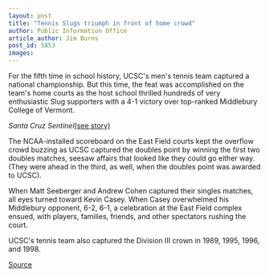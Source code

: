 ```yaml
---
layout: post
title: "Tennis Slugs triumph in front of home crowd"
author: Public Information Office
article_author: Jim Burns
post_id: 5853
images:
---
```


<a name="content" id="content"></a>
<p>
  For the fifth time in school history, UCSC's men's tennis team captured a national championship. But this time, the feat was accomplished on the team's home courts as the host school thrilled hundreds of very enthusiastic Slug supporters with a 4-1 victory over top-ranked Middlebury College of Vermont.
</p><i>Santa Cruz Sentinel</i><a href="http://www.santacruzsentinel.com/archive/2005/May/22/sport/stories/04sport.htm">(see story)</a>
<p>
  The NCAA-installed scoreboard on the East Field courts kept the overflow crowd buzzing as UCSC captured the doubles point by winning the first two doubles matches, seesaw affairs that looked like they could go either way. (They were ahead in the third, as well, when the doubles point was awarded to UCSC).
</p>
<p>
  When Matt Seeberger and Andrew Cohen captured their singles matches, all eyes turned toward Kevin Casey. When Casey overwhelmed his Middlebury opponent, 6-2, 6-1, a celebration at the East Field complex ensued, with players, families, friends, and other spectators rushing the court.
</p>
<p>
  UCSC's tennis team also captured the Division III crown in 1989, 1995, 1996, and 1998.
</p>
<p><a href="http://www1.ucsc.edu/currents/04-05/05-23/tennis.asp" title="Permalink to tennis">Source</a></p>
